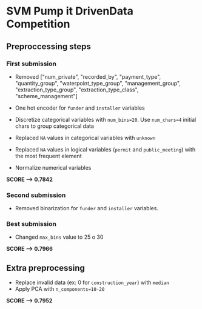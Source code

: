 # SVM Pump it DrivenData Competition

## Preproccessing steps

### First submission

- Removed ["num_private", "recorded_by", "payment_type", "quantity_group", "waterpoint_type_group",
                  "management_group", "extraction_type_group", "extraction_type_class", "scheme_management"]

- One hot encoder for `funder` and `installer` variables

- Discretize categorical variables with `num_bins=20`. Use `num_chars=4` initial chars to group categorical data

- Replaced `NA` values in categorical variables with `unknown`

- Replaced `NA` values in logical variables (`permit` and `public_meeting`) with the most frequent element

- Normalize numerical variables

**SCORE --> 0.7842**

### Second submission

- Removed binarization for `funder` and `installer` variables.

### Best submission

- Changed `max_bins` value to 25 o 30

**SCORE --> 0.7966**

## Extra preprocessing

- Replace invalid data (ex: 0 for `construction_year`) with `median`
- Apply PCA with `n_components=10-20`

**SCORE --> 0.7952**





